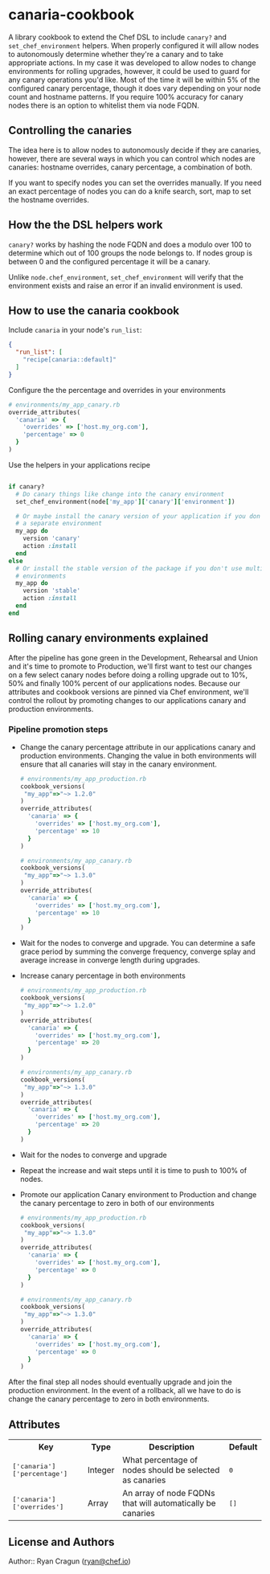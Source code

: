 # canaria-cookbook

A library cookbook to extend the Chef DSL to include `canary?` and
`set_chef_environment` helpers. When properly configured it will allow nodes to
autonomously determine whether they're a canary and to take appropriate actions.
In my case it was developed to allow nodes to change environments for rolling
upgrades, however, it could be used to guard for any canary operations you'd like.
Most of the time it will be within 5% of the configured canary percentage, though
it does vary depending on your node count and hostname patterns.  If you
require 100% accuracy for canary nodes there is an option to whitelist them via
node FQDN.

## Controlling the canaries

The idea here is to allow nodes to autonomously decide if they are canaries,
however, there are several ways in which you can control which nodes
are canaries: hostname overrides, canary percentage, a combination of both.

If you want to specify nodes you can set the overrides manually.  If you need an
exact percentage of nodes you can do a knife search, sort, map to set the hostname
overrides.

## How the the DSL helpers work
`canary?` works by hashing the node FQDN and does a modulo over 100 to determine
which out of 100 groups the node belongs to. If nodes group is between
0 and the configured percentage it will be a canary.

Unlike `node.chef_environment`, `set_chef_environment` will verify that the
environment exists and raise an error if an invalid environment is used.

## How to use the canaria cookbook
Include `canaria` in your node's `run_list`:

```json
{
  "run_list": [
    "recipe[canaria::default]"
  ]
}
```

Configure the the percentage and overrides in your environments

```ruby
# environments/my_app_canary.rb
override_attributes(
  'canaria' => {
    'overrides' => ['host.my_org.com'],
    'percentage' => 0
  }
)
```

Use the helpers in your applications recipe

```ruby

if canary?
  # Do canary things like change into the canary environment
  set_chef_environment(node['my_app']['canary']['environment'])

  # Or maybe install the canary version of your application if you don't have
  # a separate environment
  my_app do
    version 'canary'
    action :install
  end
else
  # Or install the stable version of the package if you don't use multiple
  # environments
  my_app do
    version 'stable'
    action :install
  end
end
```

## Rolling canary environments explained
After the pipeline has gone green in the Development, Rehearsal and Union
and it's time to promote to Production, we'll first want to test our changes on
a few select canary nodes before doing a rolling upgrade out to 10%, 50% and
finally 100% percent of our applications nodes.  Because our attributes
and cookbook versions are pinned via Chef environment, we'll control the rollout
by promoting changes to our applications canary and production environments.

### Pipeline promotion steps
* Change the canary percentage attribute in our applications canary
and production environments.  Changing the value in both environments will ensure
that all canaries will stay in the canary environment.

  ```ruby
  # environments/my_app_production.rb
  cookbook_versions(
   "my_app"=>"~> 1.2.0"
  )
  override_attributes(
    'canaria' => {
      'overrides' => ['host.my_org.com'],
      'percentage' => 10
    }
  )
  ```
  ```ruby
  # environments/my_app_canary.rb
  cookbook_versions(
   "my_app"=>"~> 1.3.0"
  )
  override_attributes(
    'canaria' => {
      'overrides' => ['host.my_org.com'],
      'percentage' => 10
    }
  )
  ```

* Wait for the nodes to converge and upgrade.  You can determine a safe grace
period by summing the converge frequency, converge splay and average increase in converge length during upgrades.

* Increase canary percentage in both environments
  ```ruby
  # environments/my_app_production.rb
  cookbook_versions(
   "my_app"=>"~> 1.2.0"
  )
  override_attributes(
    'canaria' => {
      'overrides' => ['host.my_org.com'],
      'percentage' => 20
    }
  )
  ```
  ```ruby
  # environments/my_app_canary.rb
  cookbook_versions(
   "my_app"=>"~> 1.3.0"
  )
  override_attributes(
    'canaria' => {
      'overrides' => ['host.my_org.com'],
      'percentage' => 20
    }
  )
  ```

* Wait for the nodes to converge and upgrade

* Repeat the increase and wait steps until it is time to push to 100% of nodes.

* Promote our application Canary environment to Production and change the canary percentage to zero in both of our environments

  ```ruby
  # environments/my_app_production.rb
  cookbook_versions(
   "my_app"=>"~> 1.3.0"
  )
  override_attributes(
    'canaria' => {
      'overrides' => ['host.my_org.com'],
      'percentage' => 0
    }
  )
  ```
  ```ruby
  # environments/my_app_canary.rb
  cookbook_versions(
   "my_app"=>"~> 1.3.0"
  )
  override_attributes(
    'canaria' => {
      'overrides' => ['host.my_org.com'],
      'percentage' => 0
    }
  )
  ```

After the final step all nodes should eventually upgrade and join the production
environment.  In the event of a rollback, all we have to do is change the canary percentage to zero in both environments.

## Attributes

<table>
  <tr>
    <th>Key</th>
    <th>Type</th>
    <th>Description</th>
    <th>Default</th>
  </tr>
  <tr>
    <td><tt>['canaria']['percentage']</tt></td>
    <td>Integer</td>
    <td>What percentage of nodes should be selected as canaries</td>
    <td><tt>0</tt></td>
  </tr>
  <tr>
    <td><tt>['canaria']['overrides']</tt></td>
    <td>Array</td>
    <td>An array of node FQDNs that will automatically be canaries</td>
    <td><tt>[]</tt></td>
  </tr>
</table>

## License and Authors

Author:: Ryan Cragun (<ryan@chef.io>)

